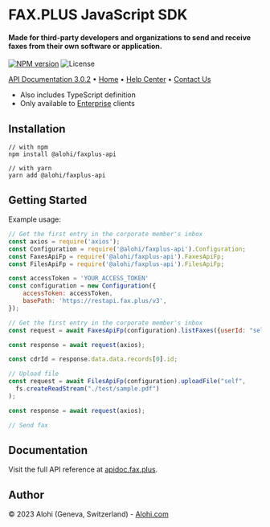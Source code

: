 # FAX.PLUS JavaScript SDK

<p>
<h4>Made for third-party developers and organizations to send and receive faxes from their own software or
    application.</h4>
<p>
    <a href="https://www.npmjs.com/package/@alohi/faxplus-api"><img
            src="https://img.shields.io/npm/v/@alohi/faxplus-api?style=flat-square" alt="NPM version"></img></a>
    <img src="https://img.shields.io/badge/license-MIT-green.svg?style=flat-square" alt="License">
</p>
</p>

<p>
    <a href="https://apidoc.fax.plus" target="_blank">API Documentation 3.0.2</a>  •
  <a href="https://www.fax.plus" target="_blank">Home</a>  •
  <a href="https://www.fax.plus/help/" target="_blank">Help Center</a>  •
  <a href="https://www.fax.plus/contact-us/" target="_blank">Contact Us</a>
</p>

- Also includes TypeScript definition
- Only available to [Enterprise](https://www.fax.plus/pricing/) clients


## Installation

```
// with npm
npm install @alohi/faxplus-api

// with yarn
yarn add @alohi/faxplus-api
```

## Getting Started

Example usage:

```js
// Get the first entry in the corporate member's inbox
const axios = require('axios');
const Configuration = require('@alohi/faxplus-api').Configuration;
const FaxesApiFp = require('@alohi/faxplus-api').FaxesApiFp;
const FilesApiFp = require('@alohi/faxplus-api').FilesApiFp;

const accessToken = 'YOUR_ACCESS_TOKEN'
const configuration = new Configuration({
    accessToken: accessToken,
    basePath: 'https://restapi.fax.plus/v3',
});

// Get the first entry in the corporate member's inbox
const request = await FaxesApiFp(configuration).listFaxes({userId: "self"});

const response = await request(axios);

const cdrId = response.data.data.records[0].id;

// Upload file
const request = await FilesApiFp(configuration).uploadFile("self",
  fs.createReadStream("./test/sample.pdf")
);

const response = await request(axios);

// Send fax

```

## Documentation
Visit the full API reference at [apidoc.fax.plus](https://apidoc.fax.plus).

## Author
© 2023 Alohi (Geneva, Switzerland) - [Alohi.com](https://alohi.com)